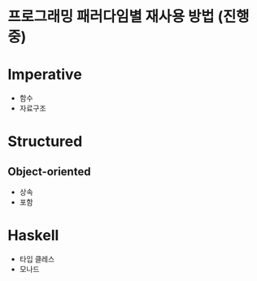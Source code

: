 프로그래밍 패러다임별 재사용 방법 (진행중)
=================================

# Imperative
* 함수
* 자료구조

# Structured
## Object-oriented
* 상속
* 포함

# Haskell
* 타입 클레스
* 모나드
